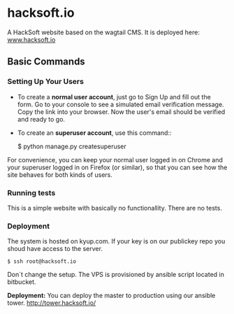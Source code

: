 hacksoft.io
==============================
A HackSoft website based on the wagtail CMS. It is deployed here: www.hacksoft.io


## Basic Commands

### Setting Up Your Users

* To create a **normal user account**, just go to Sign Up and fill out the form. Go to your console to see a simulated email verification message. Copy the link into your browser. Now the user's email should be verified and ready to go.

* To create an **superuser account**, use this command::

    $ python manage.py createsuperuser

For convenience, you can keep your normal user logged in on Chrome and your superuser logged in on Firefox (or similar), so that you can see how the site behaves for both kinds of users.

### Running tests
This is a simple website with basically no functionallity. There are no tests.


### Deployment
The system is hosted on kyup.com. If your key is on our publickey repo you shoud have access to the server. 

```
$ ssh root@hacksoft.io
```

Don`t change the setup. The VPS is provisioned by ansible script located in bitbucket.

**Deployment:**
You can deploy the master to production using our ansible tower.
http://tower.hacksoft.io/

